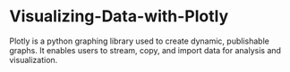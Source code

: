 # Visualizing-Data-with-Plotly
Plotly is a python graphing library used to create dynamic, publishable graphs. It enables users to stream, copy, and import data for analysis and visualization.
